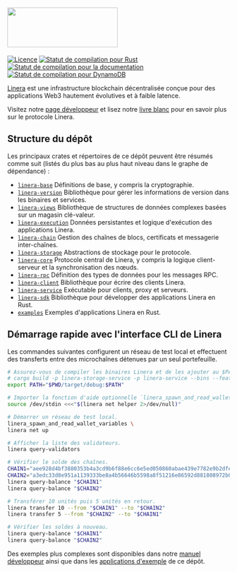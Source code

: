 # <img src="https://github.com/linera-io/linera-protocol/assets/1105398/fe08c941-93af-4114-bb83-bcc0eaec95f9" width="250" height="90" />

[![Licence](https://img.shields.io/badge/license-Apache-green.svg)](LICENSE)
[![Statut de compilation pour Rust](https://github.com/linera-io/linera-protocol/actions/workflows/rust.yml/badge.svg)](https://github.com/linera-io/linera-protocol/actions/workflows/rust.yml)
[![Statut de compilation pour la documentation](https://github.com/linera-io/linera-protocol/actions/workflows/documentation.yml/badge.svg)](https://github.com/linera-io/linera-protocol/actions/workflows/documentation.yml)
[![Statut de compilation pour DynamoDB](https://github.com/linera-io/linera-protocol/actions/workflows/dynamodb.yml/badge.svg)](https://github.com/linera-io/linera-protocol/actions/workflows/dynamodb.yml)

[Linera](https://linera.io) est une infrastructure blockchain décentralisée conçue pour des applications Web3 hautement évolutives et à faible latence.

Visitez notre [page développeur](https://linera.dev) et lisez notre [livre blanc](https://linera.io/whitepaper) pour en savoir plus sur le protocole Linera.

## Structure du dépôt

Les principaux crates et répertoires de ce dépôt peuvent être résumés comme suit (listés du plus bas au plus haut niveau dans le graphe de dépendance) :

* [`linera-base`](https://linera-io.github.io/linera-protocol/linera_base/index.html) Définitions de base, y compris la cryptographie.
* [`linera-version`](https://linera-io.github.io/linera-protocol/linera_version/index.html) Bibliothèque pour gérer les informations de version dans les binaires et services.
* [`linera-views`](https://linera-io.github.io/linera-protocol/linera_views/index.html) Bibliothèque de structures de données complexes basées sur un magasin clé-valeur.
* [`linera-execution`](https://linera-io.github.io/linera-protocol/linera_execution/index.html) Données persistantes et logique d'exécution des applications Linera.
* [`linera-chain`](https://linera-io.github.io/linera-protocol/linera_chain/index.html) Gestion des chaînes de blocs, certificats et messagerie inter-chaînes.
* [`linera-storage`](https://linera-io.github.io/linera-protocol/linera_storage/index.html) Abstractions de stockage pour le protocole.
* [`linera-core`](https://linera-io.github.io/linera-protocol/linera_core/index.html) Protocole central de Linera, y compris la logique client-serveur et la synchronisation des nœuds.
* [`linera-rpc`](https://linera-io.github.io/linera-protocol/linera_rpc/index.html) Définition des types de données pour les messages RPC.
* [`linera-client`](https://linera-io.github.io/linera-protocol/linera_client/index.html) Bibliothèque pour écrire des clients Linera.
* [`linera-service`](https://linera-io.github.io/linera-protocol/linera_service/index.html) Exécutable pour clients, proxy et serveurs.
* [`linera-sdk`](https://linera-io.github.io/linera-protocol/linera_sdk/index.html) Bibliothèque pour développer des applications Linera en Rust.
* [`examples`](./examples) Exemples d'applications Linera en Rust.

## Démarrage rapide avec l'interface CLI de Linera

Les commandes suivantes configurent un réseau de test local et effectuent des transferts entre des microchaînes détenues par un seul portefeuille.

```bash
# Assurez-vous de compiler les binaires Linera et de les ajouter au $PATH.
# cargo build -p linera-storage-service -p linera-service --bins --features storage-service
export PATH="$PWD/target/debug:$PATH"

# Importer la fonction d'aide optionnelle `linera_spawn_and_read_wallet_variables`.
source /dev/stdin <<<"$(linera net helper 2>/dev/null)"

# Démarrer un réseau de test local.
linera_spawn_and_read_wallet_variables \
linera net up

# Afficher la liste des validateurs.
linera query-validators

# Vérifier le solde des chaînes.
CHAIN1="aee928d4bf3880353b4a3cd9b6f88e6cc6e5ed050860abae439e7782e9b2dfe8"
CHAIN2="a3edc33d8e951a1139333be8a4b56646b5598a8f51216e86592d881808972b07"
linera query-balance "$CHAIN1"
linera query-balance "$CHAIN2"

# Transférer 10 unités puis 5 unités en retour.
linera transfer 10 --from "$CHAIN1" --to "$CHAIN2"
linera transfer 5 --from "$CHAIN2" --to "$CHAIN1"

# Vérifier les soldes à nouveau.
linera query-balance "$CHAIN1"
linera query-balance "$CHAIN2"
```

Des exemples plus complexes sont disponibles dans notre [manuel développeur](https://linera.dev) ainsi que dans les [applications d'exemple](./examples) de ce dépôt.


